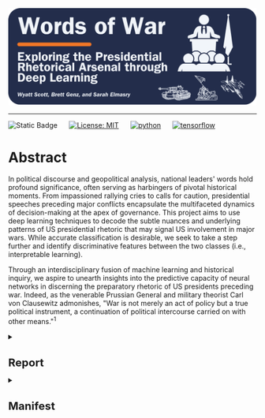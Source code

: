 <div align="center">
    <img src="images/logo.png">
</div>
<p align="center">

---

![Static Badge](https://img.shields.io/badge/Repo_Status%3A-Work_in_Progress-blue?style=flat&logo=data%3Aimage%2Fpng%3Bbase64%2CiVBORw0KGgoAAAANSUhEUgAAAC0AAAAiCAMAAAD8kqB9AAAClFBMVEUAAAD%2F%2F%2F%2FBYzTCysr2WxvyQRLnSibjUy3VZSLbQyvSjHHIjEX5%2F%2F%2F5%2B%2FvIz9D8%2F%2F%2F4WhryWRz3QBHxUR7ySh%2FxbBjsTiHwbxnnTCXVQiz96eTg4N%2Fd3dzL0tH0XDPFzc32SRv0UB%2F3WRr4XRn1SR32VBv1Uhz0TB71URz0QBDySh3%2FYAP4ZxT1YxnwXRz0ZxnvTh7vVR7yPhDxQhfrTB%2FcVCLfRSzUUCfdPCbLciPQOjLu8fHc5OXn5eT85uHj4uHY19bKt6%2F3WBv2Uhv0WS%2F1TSDyWjT0Sx33XBr3Vhv0Vxz3XRr3Xhr1Uhv0Ux30SRv0Whv3Yhn2Xhr0UhzzPg%2F2RBb0Tx7zPg%2FzPg7zUR33YxjyTh%2F7XgL6WQDxTh%2FwVB%2F3Pw%2FzPA3wTh7zYRv1aBntTCDxXhzrTx%2FwSh7oYCDxaxjuTiDmSyHsWR7rPxnoQiXnchrmehr%2B9%2FTs7%2FD%2B7unW2djQ19jm2dbHxcLKuLD3v6%2FJrKL1SRvvelv25ePBxML7aRfg7%2FbS5ezY7PDA1t32VBv2UBz0SR70QxT0QxT0QxT2VRv1VRz3Yhn1Sx34VRvyTB%2F1Sh71Rhj2Uhz2TBj3YRn3Yxn1RBb5ZBfxTB%2F2ZBn7Zgz4Zhj4QhPuWB30ZBrySR3yXhzvSyDvWRv3PxDvTR%2F0WRzyYhvyPQ32aRryahrvViDuYhnxQRPzbRrsRh%2FYXSPuchnrcxjRp5vqbEr5v6%2F0cU3wWDD849vQqqD3pI32n4b2moDfhmznlmTocVD0XjX5Vhrl5ubKtKvirZ%2FPpprTpZbWnI%2F8q3z2lnv4lHn5pXXwn27fhGrfgmjlkF%2F5klzmclPjcFD1bUn0Z0Ptd0H3bDb0VCr0WyT4WRn7YRf4PQvBMCeZAAAAs3RSTlMA%2FQj72VQnHBIPBgX%2B%2Fv78%2BKqajGI0LyolBv7%2B%2Fv79%2FPX09PTu287Cv7%2B1oqCTi394c1pONCIYFRINCv7%2B%2Fv7%2B%2Fv79%2Ffv39fHw7evp4uHS0M%2FMysXFwbq4s7Cwq6SimpGQgX59eHJoYFlRUElHRD8sGRX%2B%2Fv7%2B%2Fv7%2B%2Fv7%2B%2Fv38%2FPv6%2Bvn57u3p4%2BLd19bV0tLNzcrIwsC5trSnp6eioJ%2Bem5uVlZWRkIiDbmlcS0tEOTQjHZlkpy4AAAI7SURBVDjLYqAPyBHU0Y6NjZlvCuZxLp%2BtrR2jI5iOS7nWjX2nT1xQ5ARzuKdc3Xf%2BzDV%2Fdlyq2dt3NvHbqUhAzJ50vKWxzi0Pt1sSttRLM25bAWYbbXd0YDwVgcflEirH%2BHi2dpoBmVyhe%2BWtd7isBTLxGM4MNDyRQZKBdXtlKf%2FJCLzBwua%2BGWh4BzsDE8RoY%2FyhuGQLsz3%2F5USg0Y4yjHvCufCrZlPYLMuztYt9%2Bjk%2BXjs5Y0JRJAQ0nHFbiNthaaDRQD4RhlfdPsvHKyXHSjj%2BhfYz2xbVVtsw7tbkIqxaAmg4b3kFwmjChh%2BSgRhNGIi57iyTKS45YIRDHiAONMMvyjvw70Iz2hzOMs3kQDX8qI3UARRXc2duQJLXW4MsN%2FdS864QJiQBUb1cZHnTeQvFETwTxSNXkFxdoCdoguZ2wwDdjXDOguvqcKMLkwOEOTG8mh%2FpoysOM7xGBMrapM8SnIM1aDL8PGat4waxJFPZIe7V9fZNlcQRklYiagKB%2BqLcEJ74yqlKqklmeGLGyjjSU3laimiB%2BCrAoryVwkTMgYGHUzHIUjMDr1sNPso3BeLZcKpjMmfisEwTzErRiQpUVurXmNgm0Dtjjn7WsuRCDqAMWvj1%2BAWxsHgcdPJUnRwnst6CwVIsQ1ij28vpoAALS5Ca6mIU1aujVaINklp9s%2FMtkEQ52fKCneMN4tzDDNGcsmiCsIZzGoYLcxXVhNW1mNCFLZb6q2MrILO1%2BmZKYPMorlBlIBcAACpxj1lvNSqgAAAAAElFTkSuQmCC&labelColor=%23232D4B&color=%23E57200) &nbsp; &nbsp; &nbsp;[![License: MIT](https://img.shields.io/badge/License-MIT-yellow.svg)](https://opensource.org/licenses/MIT) &nbsp; &nbsp; &nbsp;[![python](https://img.shields.io/badge/Python-3.11-3776AB.svg?style=flat&logo=python&logoColor=white)](https://www.python.org) &nbsp; &nbsp; &nbsp;[![tensorflow](https://img.shields.io/badge/TensorFlow-1.13.1-FF6F00.svg?style=flat&logo=tensorflow)](https://www.tensorflow.org)

# Abstract

In political discourse and geopolitical analysis, national leaders' words hold profound significance, often serving as harbingers of pivotal historical moments. From impassioned rallying cries to calls for caution, presidential speeches preceding major conflicts encapsulate the multifaceted dynamics of decision-making at the apex of governance. This project aims to use deep learning techniques to decode the subtle nuances and underlying patterns of US presidential rhetoric that may signal US involvement in major wars. While accurate classification is desirable, we seek to take a step further and identify discriminative features between the two classes (i.e., interpretable learning).

Through an interdisciplinary fusion of machine learning and historical inquiry, we aspire to unearth insights into the predictive capacity of neural networks in discerning the preparatory rhetoric of US presidents preceding war. Indeed, as the venerable Prussian General and military theorist Carl von Clausewitz admonishes, "War is not merely an act of policy but a true political instrument, a continuation of political intercourse carried on with other means."<sup>1</sup>

<details>
<summary><h1 style="font-size: 22px;">Report</h1></summary>


## Table of Contents

<!--ts-->
   * [Introduction](#introduction)
   * [Methods](#methods)
   * [Literature Review](#literature-review)
      * [Datset](#dataset)
      * [Modeling Experiments](#modeling-experiments)
        * [MLP](#mlp)
        * [RNN with LSTM](#rnn-with-lstm)
        * [LSTM with Attention](#lstm-with-attention)
      * [Test Performance](#test-performance)
   * [Conclusions](#conclusions)
   * [Sources](#sources)
<!--te-->

# Introduction/Motivation
<a name="introduction"></a>

We aim to shed light on the interplay between the verbiage of national leaders and the inexorable currents of history that they set in motion. In addition to probing the efficacy of deep learning and natural language processing (NLP) while navigating the challenges inherent in the analysis of protracted textual corpora, we endeavor to examine how presidential rhetoric shapes, reflects and occasionally catalyzes the nation's trajectory toward pivotal global events. We aim to gauge the impact of leaders' orations on national decisions and international relations, furnishing novel insights and fresh perspectives on matters of global import.

Moreover, this interdisciplinary approach provides valuable tools for policymakers, historians, and the wider public. Deciphering the recurrent motifs within presidential addresses holds the potential to inform prognostication or influence forthcoming events, thereby exemplifying the enduring relevance of Clausewitzian principles in conjunction with contemporary technological innovations. In doing so, it bridges age-old theories with cutting-edge methodologies, fostering a more comprehensive understanding of how leaders adeptly frame their rhetoric to galvanize support for political endeavors. While impressive accuracy warrants attention and is important for a classification task as important as ours, we seek to make our model results interpretable; deep neural networks for classification are, to most, black boxes; we plan to use interpretable learning techniques to shed insight on how/why our models predict as they do.

# Literature Review
<a name="literature-review"></a>

NLP has significantly improved in recent years, with techniques available today for handling progressively larger text documents. For longer texts, several studies show that Recurrent Neural Networks (RNN), particularly gated variants like Long Short-Term Memory (LSTM)<sup>2</sup> and Gated Recurrent Unit (GRU)<sup>3</sup>, can capture patterns while retaining important contextual information.<sup>4,5</sup> However, LSTM and GRU structures are inefficient because they conduct recurrent operations at the token level, and research suggests these structures can suffer from vanishing gradients during backpropagation when used for longer sequences.<sup>6</sup>

Nevertheless, gated architectures are instrumental in capturing sequential dependencies in text data, yet their effectiveness in handling long-term dependencies relevant to long-text modeling tasks poses a challenge that researchers have addressed using attention mechanisms.<sup>7</sup> While attention mechanisms play a crucial role in enhancing predictive accuracy and model interpretability, addressing the challenge of handling long-term dependencies in text modeling tasks has led researchers to explore transformer-based architectures as a solution.<sup>8</sup>

Google's Bidirectional Encoder Representations from Transformers (BERT)<sup>9</sup> is one example of such a model, but myriad transformer-based architectures have emerged since Google released BERT. Despite impressive performance on a wide range of NLP tasks, these models still impose a length limitation on each input sequence, which most longer text documents far exceed. BERT's self-attention mechanism, for example, can process a maximum of 512 tokens. This requires careful preprocessing to circumvent maximum sequence length limitations; for example, researchers have explored employing truncation, chunking, etc.<sup>10</sup> Other newer approaches, like BigBird and Longformer, use sparse attention mechanisms with larger maximum token limits, and others explore fine-tuning BERT to work with longer text data, including ChunkBERT and BERT For Longer Texts (BELT).<sup>11,12</sup>

Research has shown that the structure of the BERT-based gated approaches, which use a fully connected encoding unit and apply the gate mechanism to update state memory, are computationally inefficient given the quadratic time complexity of applying self-attention in long-text modeling. A recent paper proposes addressing these issues using what the authors refer to as a Recurrent Attention Network (RAN).<sup>13</sup> The RAN model uses positional multi-head self-attention on local windows for dependency extraction and employs a Global Perception Cell (GPC) vector to propagate information across windows, concatenated with tokens in subsequent windows. The GPC vector acts as a window-level contextual representation and maintains long-distance memory, enhancing local and global understanding. Additionally, a memory review mechanism allows the GPC vector from the last window to serve as a document-level representation for classification tasks.

When it comes to interpretable learning, however, recent research suggests this technique may not provide much in terms of interpretability.<sup>14</sup> Researchers recently developed an approach called ProtoryNet, which makes predictions by finding the most similar prototype for each sentence in a sequence and feeding an RNN backbone with the proximity of each sentence of the corresponding active prototype. The RNN backbone then captures the temporal pattern of the prototypes, which the authors refer to as 'prototype trajectories.' These trajectories enable intuitive, find-grained interpretation of the RNN model's reasoning process.<sup>15</sup>

# Methods
<a name="methods"></a>

## Dataset
<a name="dataset"></a>

The data for this project comes from Joseph Lilleberg's Kaggle dataset, "United States Presidential Speeches," which Lilleberg scraped from The Miller Center at the University of Virginia.<sup>16</sup> We added a column to the Kaggle dataset that represents our binary categorical response variable (War), indicating whether the US entered a major war within one year of the president's speech. If the US entered a major war within one year of the president's speech, then the observation's value for the War variable is 1; if the US did not enter a major war within one year of the president's speech, that observation gets a 0 value for the War variable. We derived wars' start dates from the US Congressional Research Service.<sup>17</sup> 

This dataset provides a robust framework for a comprehensive exploration of presidential rhetoric. Including the 'Party' variable allows us to examine whether patterns exist in political affiliation and the content and tone of presidential speeches.

We perform some slight cleaning and preprocessing to set up the data for modeling. First, we checked for null values and found one missing transcript for a speech delivered by Thomas Jefferson on Nov. 8, 1808; we found the transcript via the Miller Center and added it to the dataset. Next, because the first war we consider (First Barbary War) started in 1801, we filter the dataset to speeches dated after 1800.

Several transcripts end with the president's signature; we remove the signature text from the transcripts column given that the president is identifiable from the president column and that text is not important for our modeling purposes. The transcripts also contain instances of long integers and floating point numbers when a president describes various treasury and debt statistics, for example. We remove floating point numbers and integers from the transcripts. Additionally, we convert the transcripts to lowercase and remove punctuation.

After cleaning the data and adding our response variable, the dataset contains 964 observations and exhibits significant class imbalance. There are 883 observations classified as War = 0 and 81 observations classified as War = 1; roughly 92% of the speeches were not delivered within one year of the US entering a major war. We use the Synthetic Minority Over-sampling Technique (SMOTE) to balance the classes, and, as the authors suggest, we combine SMOTE with random undersampling of the majority class.<sup>18</sup> We combine these transformations into a single pipeline.

## Modeling Experiments
<a name="modeling-experiments"></a>

We built a custom Python class that leverages a pre-trained BERT model to tokenize and vectorize the raw text data, converting the speeches into fixed-length vectors that we pass as inputs to our models.

We experiment with several deep learning techniques to compare various neural network model architectures. In comparing these differing approaches to long document classification, we will use a binary cross entropy loss function and evaluate model performance across accuracy, F1-Score, and Area Under the Receiver Operating Characteristic Curve (AUC-ROC). We use a train, test, and validation split of 80%, 10%, and 10%, respectively. We experiment with three models: a multilayer perceptron (MLP), an RNN with an LSTM layer, and the same RNN with an LSTM layer, but this time, we include Attention mechanisms for interpretable learning at the token level. We train the models for ten epochs using batches of size 32.

While accurate classification is desirable, we seek to take a step further and identify discriminative features between the two classes. Our third model architecture includes an attention layer that calculates attention weights for each timestep, allowing the model to focus on relevant parts of the input sequence during prediction. We define a custom Python class to compute the attention weights using trainable parameters. We further describe the interpretable learning in the subsection below.

### MLP
<a name="mlp"></a>

For our first experiment, we built an MLP consisting of two dense hidden layers with ReLU activation followed by dropout regularization and an output layer with a sigmoid activation function. We apply L2 regularization of 0.01 to the kernel weights in all dense layers to prevent overfitting. When compiling the model, we use the Stochastic Gradient Descent optimizer with a learning rate of 0.001 and Nesterov momentum of 0.99.

This first model achieves 81.51% training accuracy and 79.83% validation accuracy by epoch ten, with the training and validation losses steadily decreasing to 2.16 and 2.07, respectively. On the test set, the AUC-ROC is 86.70, and the F1-Score is 76.19.

<div align="center">
    <img src="images/mlp.png">
</div>
<p align="center">

### RNN with LSTM
<a name="rnn-with-lstm"></a>

In our second approach, we reshape the input data to include a timestep dimension before it's fed into the LSTM layer, allowing the model to effectively capture temporal dependencies in the input data. With 128 units, the LSTM layer utilizes hyperbolic tangent activation, Glorot uniform, and orthogonal initializers, along with dropout of 0.1 and recurrent dropout of 0.1 for regularization. Next comes a densely connected layer consisting of 64 units with ReLU activation, He normal initialization, and L2 regularization of 0.1. We added a dropout layer to apply further regularization and mitigate overfitting. Given that we're performing binary classification, the final layer is a dense output layer with a sigmoid activation function. We apply L2 regularization to the kernel weights in both dense layers to further prevent overfitting. When compiling the model, we use the Adam optimizer with a learning rate of 0.001.

This model achieves 85.40% training accuracy and 83.19% validation accuracy by the fifth epoch, achieving 95.27% training accuracy and 92.44% validation accuracy by epoch ten. The training and validation loss are 0.2889 and 0.3112 by the tenth epoch. On the test set, the AUC-ROC is 95.56, and the F1-Score is 91.52.

<div align="center">
    <img src="images/rnn_lstm.png">
</div>
<p align="center">

### LSTM with Attention
<a name="lstm-with-attention"></a>

This model architecture is the same as the previous model except that we include a custom attention layer between the LSTM layer and the first dense layer to dynamically weigh the input sequence elements based on their importance. As with the second model, we use the Adam optimizer with a learning rate of 0.001.

This model achieves 86.13% training accuracy and 87.39% validation accuracy by the fifth epoch, eventually achieving 95.80% training accuracy and 89.92% validation accuracy by epoch ten. The training and validation loss are 0.2842 and 0.3447 at the tenth epoch. On the test set, the AUC-ROC is 94.46, and the F1-Score is 88.52.

After defining, compiling, and training this model, we create another model called using the Model class, specifying the same inputs as the LSTM model with Attention but setting the output to that of the attention layer. This allows us to extract the attention weights, providing insights into how the attention mechanism weighs different parts of the input sequence. The Next Steps section describes how we plan to use the extracted attention weights for interpretable learning.

<div align="center">
    <img src="images/lstm_attn.png">
</div>
<p align="center">

## Test Performance
<a name="test-performance"></a>

<div align="center">
    <img src="images/model_comp.png">
</div>
<p align="center">


# Conclusions
<a name="conclusions"></a>

TBD

<details>
<summary><h2 style="font-size: 18px;">Sources</h2></summary>
<a name="sources"></a>

[1]: von Clausewitz, C. (1997). On War (J. J. Graham, Trans.). Wordsworth Editions.

[2]: Sepp Hochreiter and Jurgen Schmidhuber. (1997). Long Short-Term Memory. Neural Computation 9, no. 8, pp. 1735-1780. See also Hasim Sak et al. (2014). Long Short-Term Memory Based Recurrent Neural Network Architectures for Large Vocabulary Speech Recognition. ArXiv 1402.1128v1.

[3]: Kyunghyun Cho et al. (2014). Learning Phrase Representations Using RNN Encoder-Decoder for Statistical Machine Translation. Proceedings of the 2014 Conference on Empirical Methods in Natural Language Processing, pp. 1724-1734.

[4]: Zhou, Chunting, Chonglin Sun, Zhiyuan Liu and F. Lau. (2015). A C-LSTM Neural Network for Text Classification. ArXiv abs/1511.08630.

[5]: Hassan, Abdalraouf and Ausif Mahmood. (2018). Convolutional Recurrent Deep Learning Model for Sentence Classification. IEEE Access 6, pp. 13949-13957.

[6]: DeLesley Hutchins et al. (2022). Block-Recurrent Transformers. ArXiv 2203.07852v3.

[7]: Dzmitry Bahdanau et al. (2014). Neural Machine Translation by Jointly Learning to Align and Translate. ArXiv 1409.0473.

[8]: Ashish Vaswani et al. (2017). Attention is All You Need. Proceedings of the 31st International Conference on Neural Information Processing Systems, pp. 6000-6010.

[9]: Jacob Devlin et al. (2019). BERT: Pre-Training of Deep Bidirectional Transformers for Language Understanding. Proceedings of the 2018 Conference of the North American Chapter of the Association for Computational Linguistics: Human Language Tchnologies 1.

[10]: Zican Dong et al. (2022). A Survey on Long Text Modeling with Transformers. ArXiv 2302.14502v1. See also Park et al. (2022). Efficient Classification of Long Documents Using Transformers. ArXiv 2203.11258v1.

[11]: Aman Jaiswal and Evangelos Milios. (2023). Breaking the Token Barrier: Chunking and Convolution for Efficient Longer Text Classification with BERT. ArXiv 2310.2055av1.

[12]: Michal Brzozowski. (2023). Fine-tuning BERT model for arbitrarily long texts Part 1. MIM AI. https://www.mim.ai/fine-tuning-bert-model-for-arbitrarily-long-texts-part-1/. See also Michal Brzozowski. (2023). Fine-tuning BERT model for arbitrarily long texts, Part 2. MIM AI. https://www.mim.ai/fine-tuning-bert-model-for-arbitrarily-long-texts-part-2/. For technical documentation, see Michal Brzozowski and Marek Wachnicki. (2023). Welcome to BELT (BERT For Longer Texts)'s documentation. MIM AI. https://mim-solutions.github.io/bert_for_longer_texts/. 

[13]: Xianming Li et al. (2023). Recurrent Attention Networks for Long-text Modeling. Findings of the Association for Computational Linguistics (ACL), pp. 3006-3019.

[14]: Sarthak Jain and Byron C. Wallace. (2019). Attention is not Explanation. ArXiv 1902.10186v3.

[15]: Dat Hong et al. (2023). ProtoryNet - Interpretable Text Classification Via Prototype Trajectories. Journal of Machine Learning Research 24, pp. 1-39.

[16]: Lilleberg, J. (2020). United States presidential speeches. Kaggle. https://www.kaggle.com/datasets/littleotter/united-states-presidential-speeches; Data scraped from The Miller Center at the University of Virginia, https://millercenter.org/the-presidency/presidential-speeches.

[17]: Barbara Salazar Torreon and Carly A. Miller, US Congressional Research Service. (2024). U.S. Periods of War and Dates of Recent Conflicts, available at https://sgp.fas.org/crs/natsec/RS21405.pdf.

[18]: Nitesh V. Chawla et al. (2002). SMOTE: Synthetic Minority Over-sampling Technique. Journal of Artificial Intelligence 16, pp. 321-357.

</details>
</details>
<details>
<summary><h1 style="font-size: 22px;">Manifest</h1></summary>
  
<details>
<summary>Python Module Files (helper functions, classes)</summary>
  
### [`BertSeqVect.py`](https://github.com/WD-Scott/WordsofWar/blob/main/Python_Modules/BertSeqVect.py)

This Python module file includes the `BertSequenceVectorizer` class, which we designed to convert input text into vector representations using a pre-trained the Bidirectional Encoder Representations from Transformers (BERT) model.

  * Features:
    
    **BERT-based Vectorization**: Utilizes a pre-trained BERT model to generate vector representations of input text.
    
    **Tokenization**: Employs the BERT tokenizer to tokenize input text before vectorization.
    
    **Customizable Sequence Length**: Allows customization of the maximum length of input sequences for vectorization.
 
  * Usage
    
    Upon instantiation of the `BertSequenceVectorizer` object, the class automatically loads a pre-trained BERT model (bert-base-uncased by default) and its corresponding tokenizer, specifying the maximum length of input sequences for vectorization.

### [`plot_history.py`](https://github.com/WD-Scott/WordsofWar/blob/main/Python_Modules/plot_history.py)

This Python module file contains a helper function for plotting model history (accuracy, validation accuracy, loss, and validation loss).
    
</details>
<br>
<details>
<summary>Jupyter Notebooks</summary>

### [`Cleaning_Data.ipynb`](https://github.com/WD-Scott/WordsofWar/blob/main/Jupyter_Notebooks/Cleaning_Data.ipynb)

The Jupyter Notebook contains the code we used to clean the input data (speeches.csv) and set up the training, testing, and validation sets. In this notebook, we use the pre-trained BERT model and vectorizer (see BertSeqVect.py) to tokenize and vectorize the text data.

### [`EDA.ipynb`](https://github.com/WD-Scott/WordsofWar/blob/main/Jupyter_Notebooks/EDA.ipynb)

This Jupyter Notebook contains code and visualizations from our exploratory data analysis.

### [`Modeling.ipynb`](https://github.com/WD-Scott/WordsofWar/blob/main/Jupyter_Notebooks/Modeling.ipynb)

This Jupyter Notebook contains our code for the modeling experiments. We experiment with three models: (1) MLP, (2) gated RNN (LSTM), and (3) the same second model but with Attention mechanisms. After developing these models, we use the third approach to begin exploring various ways to perform interpretable learning to discern how the model differentiates the two classes. Eventually, we will incorporate a fourth approach; a pre-trained transformer.
</details>
<br>
<details>
<summary>Data Files</summary>

### [`Speeches_War_Clean.csv`](https://github.com/WD-Scott/WordsofWar/blob/main/Data_Files/Speeches_War_Clean.csv)

This file contains the cleaned data that we use for modeling.

### [`presidential_speeches.csv`](https://github.com/WD-Scott/WordsofWar/blob/main/Data_Files/presidential_speeches.csv)

This file contains the original source data.

### [`X_test.csv`](https://github.com/WD-Scott/WordsofWar/blob/main/Data_Files/X_test.csv)

This file contains the testing features (the vector representations of the input text).

### [`X_train.csv`](https://github.com/WD-Scott/WordsofWar/blob/main/Data_Files/X_train.csv)

This file contains the training features (the vector representations of the input text).

### [`X_val.csv`](https://github.com/WD-Scott/WordsofWar/blob/main/Data_Files/X_val.csv)

This file contains the validation features (the vector representations of the input text).

### [`y_test.csv`](https://github.com/WD-Scott/WordsofWar/blob/main/Data_Files/y_test.csv)

This file contains the testing labels (binary response variable 'War').

### [`y_train.csv`](https://github.com/WD-Scott/WordsofWar/blob/main/Data_Files/y_train.csv)

This file contains the training labels (binary response variable 'War').

### [`y_val.csv`](https://github.com/WD-Scott/WordsofWar/blob/main/Data_Files/y_val.csv)

This file contains the validation labels (binary response variable 'War').
</details>
</details>
